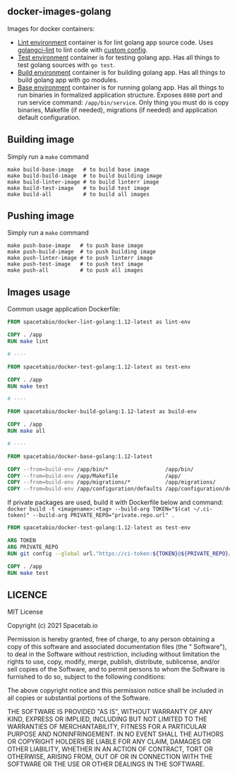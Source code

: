 docker-images-golang
-------------------

Images for docker containers:

* [Lint environment](linter) container is for lint golang app source code. 
Uses [golangci-lint](https://github.com/golangci/golangci-lint) to lint code with [custom config](lint/.golangci.yml). 
* [Test environment](test) container is for testing golang app. Has all things to test golang sources with `go test`. 
* [Build environment](build) container is for building golang app. Has all things to build golang app with go modules. 
* [Base environment](base) container is for running golang app. Has all things to run binaries in formalized application 
structure. Exposes `8080` port and run service command: `/app/bin/service`. Only thing you must do is copy binaries, 
Makefile (if needed), migrations (if needed) and application default configuration.

## Building image

Simply run a `make` command
    
    make build-base-image   # to build base image
    make build-build-image  # to build building image
    make build-linter-image # to build linterr image
    make build-test-image   # to build test image
    make build-all          # to build all images

## Pushing image

Simply run a `make` command
    
    make push-base-image   # to push base image
    make push-build-image  # to push building image
    make push-linter-image # to push linterr image
    make push-test-image   # to push test image
    make push-all          # to push all images

## Images usage

Common usage application Dockerfile:

```dockerfile
FROM spacetabio/docker-lint-golang:1.12-latest as lint-env

COPY . /app
RUN make lint

# ----

FROM spacetabio/docker-test-golang:1.12-latest as test-env

COPY . /app
RUN make test

# ----

FROM spacetabio/docker-build-golang:1.12-latest as build-env

COPY . /app
RUN make all

# ----

FROM spacetabio/docker-base-golang:1.12-latest

COPY --from=build-env /app/bin/*                  /app/bin/
COPY --from=build-env /app/Makefile               /app/
COPY --from=build-env /app/migrations/*           /app/migrations/
COPY --from=build-env /app/configuration/defaults /app/configuration/defaults
```

If private packages are used, build it with Dockerfile below and command: 
`docker build -t <imagename>:<tag> --build-arg TOKEN="$(cat ~/.ci-token)" --build-arg PRIVATE_REPO="private.repo.url" .`

```dockerfile
FROM spacetabio/docker-test-golang:1.12-latest as test-env

ARG TOKEN
ARG PRIVATE_REPO
RUN git config --global url."https://ci-token:${TOKEN}@${PRIVATE_REPO}/".insteadOf 'https://${PRIVATE_REPO}/'

COPY . /app
RUN make test
```

## LICENCE

MIT License

Copyright (c) 2021 Spacetab.io

Permission is hereby granted, free of charge, to any person obtaining a copy of this software and associated documentation files (the "
Software"), to deal in the Software without restriction, including without limitation the rights to use, copy, modify, merge, publish,
distribute, sublicense, and/or sell copies of the Software, and to permit persons to whom the Software is furnished to do so, subject to the
following conditions:

The above copyright notice and this permission notice shall be included in all
copies or substantial portions of the Software.

THE SOFTWARE IS PROVIDED "AS IS", WITHOUT WARRANTY OF ANY KIND, EXPRESS OR
IMPLIED, INCLUDING BUT NOT LIMITED TO THE WARRANTIES OF MERCHANTABILITY,
FITNESS FOR A PARTICULAR PURPOSE AND NONINFRINGEMENT. IN NO EVENT SHALL THE
AUTHORS OR COPYRIGHT HOLDERS BE LIABLE FOR ANY CLAIM, DAMAGES OR OTHER
LIABILITY, WHETHER IN AN ACTION OF CONTRACT, TORT OR OTHERWISE, ARISING FROM,
OUT OF OR IN CONNECTION WITH THE SOFTWARE OR THE USE OR OTHER DEALINGS IN THE
SOFTWARE.
